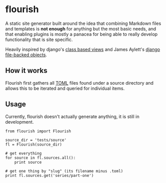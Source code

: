 flourish
========

A static site generator built around the idea that combining Markdown files
and templates is **not enough** for anything but the most basic needs, and
that enabling plugins is mostly a panacea for being able to really develop
functionality that is site specific.

Heavily inspired by django's [class based views][cbv] and James Aylett's
[django file-backed objects][dfbo].


How it works
------------
Flourish first gathers all [TOML][toml] files found under a source directory
and allows this to be iterated and queried for individual items.


Usage
-----

Currently, flourish doesn't actually generate anything, it is still in
development.

    from flourish import Flourish

    source_dir = 'tests/source'
    fl = Flourish(source_dir)

    # get everything
    for source in fl.sources.all():
        print source

    # get one thing by "slug" (its filename minus .toml)
    print fl.sources.get('series/part-one')



[toml]: https://github.com/toml-lang/toml
[cbv]: https://docs.djangoproject.com/en/stable/topics/class-based-views/
[dfbo]: https://github.com/jaylett/django-filebacked-objects
